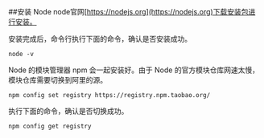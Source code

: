 ##安装 Node
node官网[https://nodejs.org](https://nodejs.org)下载安装包进行安装。

安装完成后，命令行执行下面的命令，确认是否安装成功。

	node -v
	
Node 的模块管理器 npm 会一起安装好。由于 Node 的官方模块仓库网速太慢，模块仓库需要切换到阿里的源。

	npm config set registry https://registry.npm.taobao.org/

执行下面的命令，确认是否切换成功。

	npm config get registry